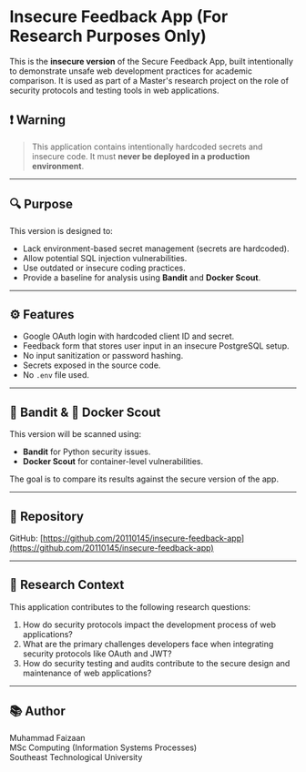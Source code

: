 # Insecure Feedback App (For Research Purposes Only)

This is the **insecure version** of the Secure Feedback App, built intentionally to demonstrate unsafe web development practices for academic comparison. It is used as part of a Master's research project on the role of security protocols and testing tools in web applications.

## ❗ Warning
> This application contains intentionally hardcoded secrets and insecure code. It must **never be deployed in a production environment**.

---

## 🔍 Purpose

This version is designed to:
- Lack environment-based secret management (secrets are hardcoded).
- Allow potential SQL injection vulnerabilities.
- Use outdated or insecure coding practices.
- Provide a baseline for analysis using **Bandit** and **Docker Scout**.

---

## ⚙️ Features

- Google OAuth login with hardcoded client ID and secret.
- Feedback form that stores user input in an insecure PostgreSQL setup.
- No input sanitization or password hashing.
- Secrets exposed in the source code.
- No `.env` file used.

---

## 🐍 Bandit & 🐳 Docker Scout

This version will be scanned using:
- **Bandit** for Python security issues.
- **Docker Scout** for container-level vulnerabilities.

The goal is to compare its results against the secure version of the app.

---

## 📂 Repository

GitHub: [https://github.com/20110145/insecure-feedback-app](https://github.com/20110145/insecure-feedback-app)

---

## 🔬 Research Context

This application contributes to the following research questions:
1. How do security protocols impact the development process of web applications?
2. What are the primary challenges developers face when integrating security protocols like OAuth and JWT?
3. How do security testing and audits contribute to the secure design and maintenance of web applications?

---

## 📚 Author

Muhammad Faizaan  
MSc Computing (Information Systems Processes)  
Southeast Technological University  
